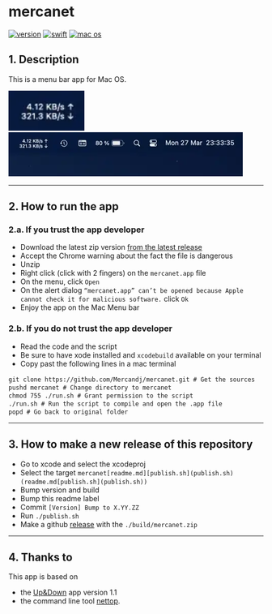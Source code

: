 # mercanet

[![version](https://img.shields.io/badge/version-1.00.00-607D8B.svg?style=flat-square&label=version)](https://github.com/Mercandj/mercanet/releases)
[![swift](https://img.shields.io/badge/swift-5-DE7240.svg?style=flat-square&label=swift)](https://www.apple.com/fr/swift/)
[![mac os](https://img.shields.io/badge/mac-13.2.1-407629.svg?style=flat-square&label=mac%20os)](https://www.apple.com/macos)

## 1. Description

This is a menu bar app for Mac OS.

<a margin="20px 0 20px 40px" href="https://play.google.com/store/apps/details?id=com.mercandalli.android.browser">
	<img 
	    src="./screenshot/mercanet.webp" 
	    align="left"
	    width="150" />
</a>

<br /><br /><br /><br />

![mercanet_full_bar.webp](./screenshot/mercanet_full_bar.webp)

----

## 2. How to run the app

### 2.a. If you trust the app developer

- Download the latest zip
  version [from the latest release](https://github.com/Mercandj/mercanet/releases)
- Accept the Chrome warning about the fact the file is dangerous
- Unzip
- Right click (click with 2 fingers) on the `mercanet.app` file
- On the menu, click `Open`
- On the alert
  dialog `“mercanet.app” can’t be opened because Apple cannot check it for malicious software.`
  click `Ok`
- Enjoy the app on the Mac Menu bar

### 2.b. If you do not trust the app developer

- Read the code and the script
- Be sure to have xode installed and `xcodebuild` available on your terminal
- Copy past the following lines in a mac terminal

```shell
git clone https://github.com/Mercandj/mercanet.git # Get the sources
pushd mercanet # Change directory to mercanet
chmod 755 ./run.sh # Grant permission to the script
./run.sh # Run the script to compile and open the .app file
popd # Go back to original folder
```

----

## 3. How to make a new release of this repository

- Go to xcode and select the xcodeproj
- Select the target `mercanet[readme.md][publish.sh](publish.sh)(readme.md[publish.sh](publish.sh))`
- Bump version and build
- Bump this readme label
- Commit `[Version] Bump to X.YY.ZZ`
- Run `./publish.sh`
- Make a github [release](https://github.com/Mercandj/mercanet/releases) with
  the `./build/mercanet.zip`

----

## 4. Thanks to

This app is based on

- the [Up&Down](https://github.com/gjiazhe/Up-Down) app version 1.1
- the command line
  tool [nettop](https://developer.apple.com/legacy/library/documentation/Darwin/Reference/ManPages/man1/nettop.1.html).